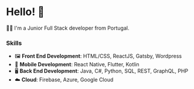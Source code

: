 # Hello! 👋
👨‍💻 I'm a Junior Full Stack developer from Portugal.

### Skills
- 🖼️ **Front End Development**: HTML/CSS, ReactJS, Gatsby, Wordpress
- 📱 **Mobile Development**: React Native, Flutter, Kotlin
- 🖥️ **Back End Development**: Java, C#, Python, SQL, REST, GraphQL, PHP
- ☁️ **Cloud**: Firebase, Azure, Google Cloud
